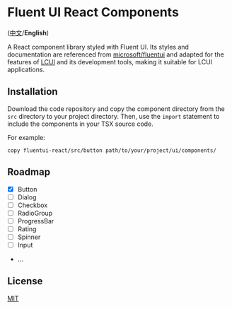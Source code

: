 # Fluent UI React Components

([中文](README.zh-cn.md)/**English**)

A React component library styled with Fluent UI. Its styles and documentation are referenced from [microsoft/fluentui](react.fluentui.dev) and adapted for the features of [LCUI](https://gitee.com/lcui-dev/LCUI) and its development tools, making it suitable for LCUI applications.

## Installation

Download the code repository and copy the component directory from the `src` directory to your project directory. Then, use the `import` statement to include the components in your TSX source code.

For example:

```shell
copy fluentui-react/src/button path/to/your/project/ui/components/
```

## Roadmap

- [x] Button
- [ ] Dialog
- [ ] Checkbox
- [ ] RadioGroup
- [ ] ProgressBar
- [ ] Rating
- [ ] Spinner
- [ ] Input
- ...

## License

[MIT](./LICENSE)

